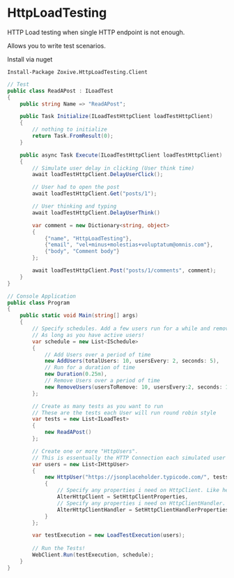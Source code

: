# HttpLoadTesting

HTTP Load testing when single HTTP endpoint is not enough.

Allows you to write test scenarios.

Install via nuget

```Install-Package Zoxive.HttpLoadTesting.Client```


```csharp
// Test
public class ReadAPost : ILoadTest
{
    public string Name => "ReadAPost";

    public Task Initialize(ILoadTestHttpClient loadTestHttpClient)
    {
    	// nothing to initialize
        return Task.FromResult(0);
    }

	public async Task Execute(ILoadTestHttpClient loadTestHttpClient)
	{
        // Simulate user delay in clicking (User think time)
		await loadTestHttpClient.DelayUserClick();

		// User had to open the post
		await loadTestHttpClient.Get("posts/1");

		// User thinking and typing
		await loadTestHttpClient.DelayUserThink()

		var comment = new Dictionary<string, object>
		{
			{"name", "HttpLoadTesting"},
			{"email", "vel+minus+molestias+voluptatum@omnis.com"},
			{"body", "Comment body"}
		};

		await loadTestHttpClient.Post("posts/1/comments", comment);
	}
}

// Console Application
public class Program
{
    public static void Main(string[] args)
    {
        // Specify schedules. Add a few users run for a while and remove them. You can run any schedule in any order.
        // As long as you have active users!
        var schedule = new List<ISchedule>
        {    
            // Add Users over a period of time
            new AddUsers(totalUsers: 10, usersEvery: 2, seconds: 5),
            // Run for a duration of time
            new Duration(0.25m),
            // Remove Users over a period of time
            new RemoveUsers(usersToRemove: 10, usersEvery:2, seconds: 1)
        };

        // Create as many tests as you want to run
        // These are the tests each User will run round robin style
        var tests = new List<ILoadTest>
        {
            new ReadAPost()
        };

        // Create one or more "HttpUsers".
        // This is essentually the HTTP Connection each simulated user will use. Round robin style
        var users = new List<IHttpUser>
        {
            new HttpUser("https://jsonplaceholder.typicode.com/", tests)
            {
                // Specify any properties i need on HttpClient. Like header values!
                AlterHttpClient = SetHttpClientProperties,
                // Specify any properties i need on HttpClientHandler. Like Cookies!
                AlterHttpClientHandler = SetHttpClientHandlerProperties
            }
        };

        var testExecution = new LoadTestExecution(users);
        
        // Run the Tests!
        WebClient.Run(testExecution, schedule);
    }
}
```
